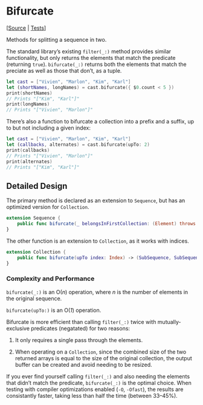 # Bifurcate

[[Source](https://github.com/apple/swift-algorithms/blob/main/Sources/Algorithms/Bifurcate.swift) | 
 [Tests](https://github.com/apple/swift-algorithms/blob/main/Tests/SwiftAlgorithmsTests/BifurcateTests.swift)]

Methods for splitting a sequence in two.

The standard library’s existing `filter(_:)` method provides similar functionality, but only returns the elements that match the predicate (returning `true`). `bifurcate(_:)` returns both the elements that match the preciate as well as those that don’t, as a tuple.

```swift
let cast = ["Vivien", "Marlon", "Kim", "Karl"]
let (shortNames, longNames) = cast.bifurcate({ $0.count < 5 })
print(shortNames)
// Prints "["Kim", "Karl"]"
print(longNames)
// Prints "["Vivien", "Marlon"]"
```

There’s also a function to bifurcate a collection into a prefix and a suffix, up to but not including a given index:

```swift
let cast = ["Vivien", "Marlon", "Kim", "Karl"]
let (callbacks, alternates) = cast.bifurcate(upTo: 2)
print(callbacks)
// Prints "["Vivien", "Marlon"]"
print(alternates)
// Prints "["Kim", "Karl"]"
```

## Detailed Design

The primary method is declared as an extension to `Sequence`, but has an optimized version for `Collection`.

```swift
extension Sequence {
	public func bifurcate(_ belongsInFirstCollection: (Element) throws -> Bool) rethrows -> ([Element], [Element])
}
```

The other function is an extension to `Collection`, as it works with indices.

```swift
extension Collection {
	public func bifurcate(upTo index: Index) -> (SubSequence, SubSequence)
}
```

### Complexity and Performance

`bifurcate(_:)` is an O(_n_) operation, where _n_ is the number of elements in the original sequence.

`bifurcate(upTo:)` is an O(_1_) operation.

Bifurcate is more efficient than calling `filter(_:)` twice with mutually-exclusive predicates (negatated) for two reasons:

1. It only requires a single pass through the elements.

2. When operating on a `Collection`, since the combined size of the two returned arrays is equal to the size of the original collection, the output buffer can be created and avoid needing to be resized.

If you ever find yourself calling `filter(_:)` and also needing the elements that didn’t match the predicate, `bifurcate(_:)` is the optimal choice. When testing with compiler optimizations enabled (`-O`, `-Ofast`), the results are consistantly faster, taking less than half the time (between 33–45%).
